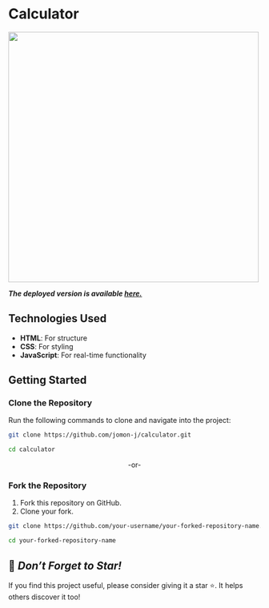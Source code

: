 # Calculator

<img src ="https://github.com/user-attachments/assets/3be2abf0-e59c-4571-b023-322d8cfba7df" width="500">

***The deployed version is available [here.](https://calculator-jomon.vercel.app/)***

## Technologies Used  
- **HTML**: For structure
- **CSS**: For styling
- **JavaScript**: For real-time functionality

## Getting Started  

### Clone the Repository  
Run the following commands to clone and navigate into the project:  

```bash  
git clone https://github.com/jomon-j/calculator.git
```
```bash
cd calculator    
```

<p align ="center">-or-</p>

### Fork the Repository  
1. Fork this repository on GitHub.  
2. Clone your fork.

```bash  
git clone https://github.com/your-username/your-forked-repository-name.git
```
```bash
cd your-forked-repository-name    
```

## 🌟 *Don’t Forget to Star!*
If you find this project useful, please consider giving it a star ⭐. It helps others discover it too!
